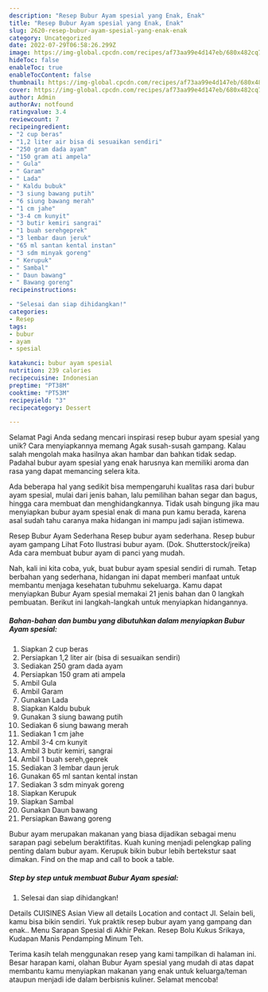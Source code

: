 ```yaml
---
description: "Resep Bubur Ayam spesial yang Enak, Enak"
title: "Resep Bubur Ayam spesial yang Enak, Enak"
slug: 2620-resep-bubur-ayam-spesial-yang-enak-enak
category: Uncategorized
date: 2022-07-29T06:58:26.299Z
image: https://img-global.cpcdn.com/recipes/af73aa99e4d147eb/680x482cq70/bubur-ayam-spesial-foto-resep-utama.jpg
hideToc: false
enableToc: true
enableTocContent: false
thumbnail: https://img-global.cpcdn.com/recipes/af73aa99e4d147eb/680x482cq70/bubur-ayam-spesial-foto-resep-utama.jpg
cover: https://img-global.cpcdn.com/recipes/af73aa99e4d147eb/680x482cq70/bubur-ayam-spesial-foto-resep-utama.jpg
author: Admin
authorAv: notfound
ratingvalue: 3.4
reviewcount: 7
recipeingredient:
- "2 cup beras"
- "1,2 liter air bisa di sesuaikan sendiri"
- "250 gram dada ayam"
- "150 gram ati ampela"
- " Gula"
- " Garam"
- " Lada"
- " Kaldu bubuk"
- "3 siung bawang putih"
- "6 siung bawang merah"
- "1 cm jahe"
- "3-4 cm kunyit"
- "3 butir kemiri sangrai"
- "1 buah serehgeprek"
- "3 lembar daun jeruk"
- "65 ml santan kental instan"
- "3 sdm minyak goreng"
- " Kerupuk"
- " Sambal"
- " Daun bawang"
- " Bawang goreng"
recipeinstructions:

- "Selesai dan siap dihidangkan!"
categories:
- Resep
tags:
- bubur
- ayam
- spesial

katakunci: bubur ayam spesial 
nutrition: 239 calories
recipecuisine: Indonesian
preptime: "PT38M"
cooktime: "PT53M"
recipeyield: "3"
recipecategory: Dessert

---
```



Selamat Pagi Anda sedang mencari inspirasi resep bubur ayam spesial yang unik? Cara menyiapkannya memang Agak susah-susah gampang. Kalau salah mengolah maka hasilnya akan hambar dan bahkan tidak sedap. Padahal bubur ayam spesial yang enak harusnya kan memiliki aroma dan rasa yang dapat memancing selera kita.


Ada beberapa hal yang sedikit bisa mempengaruhi kualitas rasa dari bubur ayam spesial, mulai dari jenis bahan, lalu pemilihan bahan segar dan bagus, hingga cara membuat dan menghidangkannya. Tidak usah bingung jika mau menyiapkan bubur ayam spesial enak di mana pun kamu berada, karena asal sudah tahu caranya maka hidangan ini mampu jadi sajian istimewa.

Resep Bubur Ayam Sederhana Resep bubur ayam sederhana. Resep bubur ayam gampang Lihat Foto Ilustrasi bubur ayam. (Dok. Shutterstock/jreika) Ada cara membuat bubur ayam di panci yang mudah.


Nah, kali ini kita coba, yuk, buat bubur ayam spesial sendiri di rumah. Tetap berbahan yang sederhana, hidangan ini dapat memberi manfaat untuk membantu menjaga kesehatan tubuhmu sekeluarga. Kamu dapat menyiapkan Bubur Ayam spesial memakai 21 jenis bahan dan 0 langkah pembuatan. Berikut ini langkah-langkah untuk menyiapkan hidangannya.

<!--inarticleads1-->

##### Bahan-bahan dan bumbu yang dibutuhkan dalam menyiapkan Bubur Ayam spesial:

1. Siapkan 2 cup beras
1. Persiapkan 1,2 liter air (bisa di sesuaikan sendiri)
1. Sediakan 250 gram dada ayam
1. Persiapkan 150 gram ati ampela
1. Ambil  Gula
1. Ambil  Garam
1. Gunakan  Lada
1. Siapkan  Kaldu bubuk
1. Gunakan 3 siung bawang putih
1. Sediakan 6 siung bawang merah
1. Sediakan 1 cm jahe
1. Ambil 3-4 cm kunyit
1. Ambil 3 butir kemiri, sangrai
1. Ambil 1 buah sereh,geprek
1. Sediakan 3 lembar daun jeruk
1. Gunakan 65 ml santan kental instan
1. Sediakan 3 sdm minyak goreng
1. Siapkan  Kerupuk
1. Siapkan  Sambal
1. Gunakan  Daun bawang
1. Persiapkan  Bawang goreng


Bubur ayam merupakan makanan yang biasa dijadikan sebagai menu sarapan pagi sebelum beraktifitas. Kuah kuning menjadi pelengkap paling penting dalam bubur ayam. Kerupuk bikin bubur lebih bertekstur saat dimakan. Find on the map and call to book a table. 

<!--inarticleads2-->

##### Step by step untuk membuat Bubur Ayam spesial:


1. Selesai dan siap dihidangkan!

Details CUISINES Asian View all details Location and contact Jl. Selain beli, kamu bisa bikin sendiri. Yuk praktik resep bubur ayam yang gampang dan enak.. Menu Sarapan Spesial di Akhir Pekan. Resep Bolu Kukus Srikaya, Kudapan Manis Pendamping Minum Teh. 

Terima kasih telah menggunakan resep yang kami tampilkan di halaman ini. Besar harapan kami, olahan Bubur Ayam spesial yang mudah di atas dapat membantu kamu menyiapkan makanan yang enak untuk keluarga/teman ataupun menjadi ide dalam berbisnis kuliner. Selamat mencoba!

